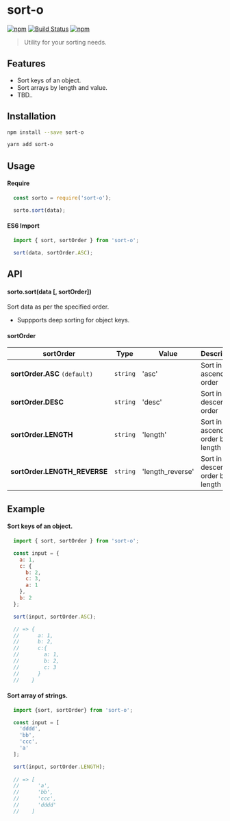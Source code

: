 # sort-o 
[![npm](https://img.shields.io/npm/v/sort-o.svg)](https://www.npmjs.com/package/sort-o)
[![Build Status](https://travis-ci.org/pratishshr/sort-o.svg?branch=master)](https://travis-ci.org/pratishshr/sort-o) 
[![npm](https://img.shields.io/npm/dt/sort-o.svg)](https://www.npmjs.com/package/sort-o)
> Utility for your sorting needs.



## Features
- Sort keys of an object.
- Sort arrays by length and value.
- TBD..

## Installation

```bash
npm install --save sort-o
```

```bash
yarn add sort-o
```

## Usage

#### Require 

```js
  const sorto = require('sort-o');

  sorto.sort(data);
```

#### ES6 Import

```js
  import { sort, sortOrder } from 'sort-o';

  sort(data, sortOrder.ASC);
```

## API

#### sorto.sort(data [, sortOrder])
Sort data as per the specified order.
 - Suppports deep sorting for object keys.

#### sortOrder
| sortOrder | Type | Value | Description |
|-----------------|----------|----------|--------------------------------------------|
| **sortOrder.ASC** `(default)` | `string` | 'asc' | Sort in ascending order |
| **sortOrder.DESC** | `string` | 'desc' | Sort in descending order |
| **sortOrder.LENGTH** | `string` | 'length' | Sort in ascending order by length |
| **sortOrder.LENGTH_REVERSE** | `string` | 'length_reverse' | Sort in descending order by length |

## Example

#### Sort keys of an object.
```js
  import { sort, sortOrder } from 'sort-o';

  const input = {
    a: 1,
    c: {
      b: 2,
      c: 3,
      a: 1
    },
    b: 2
  };

  sort(input, sortOrder.ASC);

  // => {
  //      a: 1,
  //      b: 2, 
  //      c:{
  //        a: 1,
  //        b: 2,
  //        c: 3
  //      }
  //    }
```

#### Sort array of strings.
```js
  import {sort, sortOrder} from 'sort-o';

  const input = [
    'dddd',
    'bb',
    'ccc',
    'a'
  ];

  sort(input, sortOrder.LENGTH);
  
  // => [
  //      'a',
  //      'bb',
  //      'ccc',
  //      'dddd'
  //    ]
```
